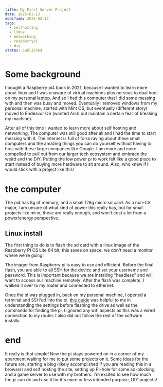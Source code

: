 ```yaml
---
title: My First Server Project
date: 2025-02-13
modified: 2025-02-13
tags:
  - selfhosting
  - linux
  - networking
  - raspberrypi
  - diy
status: published
---
```


# Some background

I bought a Raspberry pi4 back in 2021, because I wanted to learn more about linux and I was unaware of virtual machines plus nervous to dual boot on my personal laptop. And so I had this computer that I did some messing with and then was busy and moved. Eventually I removed windows from my personal machine, started with Mint OS, but eventually (different story) moved to Endeavor OS (wanted Arch but maintain a certain fear of breaking my machine).

After all of this time I wanted to learn more about self hosting and networking, The computer was still good after all and I had the time to start messing with it. The internet is full of folks raving about these small computers and the amazing things you can do yourself without having to host with these large companies like Google. I am more and more compelled to pull out from our larger tech ecosystem and embrace the weird and the DIY. Putting the low power pi to work felt like a good place to start instead of buying more hardware to sit around. Also, who knew if I would stick with a project like this!

# the computer

The pi4 has 8g of memory, and a small 128g micro sd card. As a non-CS major, I am unsure of what kind of power this really has, but for small projects like mine, these are really enough, and won't cost a lot from a power/energy perspective.

## Linux install

The first thing to do is to flash the sd card with a linux image of the Raspberry PI OS Lite 64 bit, this saves on space, we don't need a monitor where we're going!

The imager from Raspberry pi is easy to use and efficient. Before the final flash, you are able to all SSH for the device and set your username and password. This is important because we are installing "headless" and will want to access our machine remotely! After the flash was complete, I walked it over to my router and connected to ethernet.

Once the pi was plugged in, back on my personal machine, I opened a terminal and SSH'ed into the pi. [this guide](https://www.makeuseof.com/set-up-raspberry-pi-as-server/) was helpful to me in understanding the settings before flashing the drive as well as the commands for finding the pi. I ignored any wifi aspects as this was a wired connection to my router. I also did not follow the rest of the software installs.

# end

It really is that simple! Now the pi stays powered on in a corner of my apartment waiting for me to put some projects on it. Some ideas for the future are, starting a blog (likely accomplished if you are reading this in a browser) and self hosting the site, setting up Pi-hole for some ad-blocking, and a game server to use with my brothers. I'm excited to see how much the pi can do and use it for it's more or less intended purpose, DIY projects!
